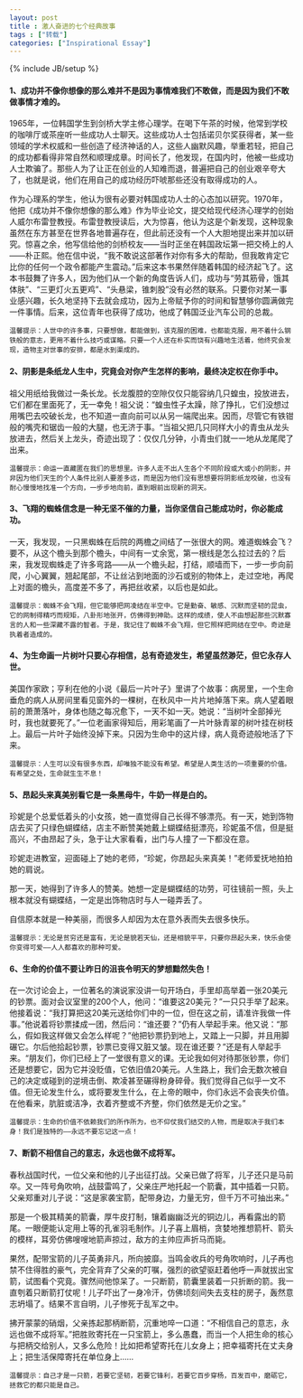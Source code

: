 ```yaml
---
layout: post
title : 激人奋进的七个经典故事
tags : ["转载"]
categories: ["Inspirational Essay"]
---
```


{% include JB/setup %}

#### 1、成功并不像你想像的那么难并不是因为事情难我们不敢做，而是因为我们不敢做事情才难的。

1965年，一位韩国学生到剑桥大学主修心理学。在喝下午茶的时候，他常到学校的咖啡厅或茶座听一些成功人士聊天。这些成功人士包括诺贝尔奖获得者，某一些领域的学术权威和一些创造了经济神话的人，这些人幽默风趣，举重若轻，把自己的成功都看得非常自然和顺理成章。时间长了，他发现，在国内时，他被一些成功人士欺骗了。那些人为了让正在创业的人知难而退，普遍把自己的创业艰辛夸大了，也就是说，他们在用自己的成功经历吓唬那些还没有取得成功的人。

作为心理系的学生，他认为很有必要对韩国成功人士的心态加以研究。1970年，他把《成功并不像你想像的那么难》作为毕业论文，提交给现代经济心理学的创始人威尔布雷登教授。布雷登教授读后，大为惊喜，他认为这是个新发现，这种现象虽然在东方甚至在世界各地普遍存在，但此前还没有一个人大胆地提出来并加以研究。惊喜之余，他写信给他的剑桥校友——当时正坐在韩国政坛第一把交椅上的人——朴正熙。他在信中说，“我不敢说这部著作对你有多大的帮助，但我敢肯定它比你的任何一个政令都能产生震动。”后来这本书果然伴随着韩国的经济起飞了。这本书鼓舞了许多人，因为他们从一个新的角度告诉人们，成功与“劳其筋骨，饿其体肤”、“三更灯火五更鸡”、“头悬梁，锥刺股”没有必然的联系。只要你对某一事业感兴趣，长久地坚持下去就会成功，因为上帝赋予你的时间和智慧够你圆满做完一件事情。后来，这位青年也获得了成功，他成了韩国泛业汽车公司的总裁。

    温馨提示：人世中的许多事，只要想做，都能做到，该克服的困难，也都能克服，用不着什么钢铁般的意志，更用不着什么技巧或谋略。只要一个人还在朴实而饶有兴趣地生活着，他终究会发现，造物主对世事的安排，都是水到渠成的。

#### 2、阴影是条纸龙人生中，究竟会对你产生怎样的影响，最终决定权在你手中。

祖父用纸给我做过一条长龙。长龙腹腔的空隙仅仅只能容纳几只蝗虫，投放进去，它们都在里面死了，无一幸免！祖父说：“蝗虫性子太躁，除了挣扎，它们没想过用嘴巴去咬破长龙，也不知道一直向前可以从另一端爬出来。因而，尽管它有铁钳般的嘴壳和锯齿一般的大腿，也无济于事。“当祖父把几只同样大小的青虫从龙头放进去，然后关上龙头，奇迹出现了：仅仅几分钟，小青虫们就一一地从龙尾爬了出来。

    温馨提示：命运一直藏匿在我们的思想里。许多人走不出人生各个不同阶段或大或小的阴影，并非因为他们天生的个人条件比别人要差多远，而是因为他们没有思想要将阴影纸龙咬破，也没有耐心慢慢地找准一个方向，一步步地向前，直到眼前出现新的洞天。

#### 3、飞翔的蜘蛛信念是一种无坚不催的力量，当你坚信自己能成功时，你必能成功。

一天，我发现，一只黑蜘蛛在后院的两檐之间结了一张很大的网。难道蜘蛛会飞？要不，从这个檐头到那个檐头，中间有一丈余宽，第一根线是怎么拉过去的？后来，我发现蜘蛛走了许多弯路——从一个檐头起，打结，顺墙而下，一步一步向前爬，小心翼翼，翘起尾部，不让丝沾到地面的沙石或别的物体上，走过空地，再爬上对面的檐头，高度差不多了，再把丝收紧，以后也是如此。

    温馨提示：蜘蛛不会飞翔，但它能够把网凌结在半空中。它是勤奋、敏感、沉默而坚韧的昆虫，它的网制得精巧而规矩，八卦形地张开，仿佛得到神助。这样的成绩，使人不由想起那些沉默寡言的人和一些深藏不露的智者。于是，我记住了蜘蛛不会飞翔，但它照样把网结在空中。奇迹是执着者造成的。

#### 4、为生命画一片树叶只要心存相信，总有奇迹发生，希望虽然渺茫，但它永存人世。

美国作家欧；亨利在他的小说《最后一片叶子》里讲了个故事：病房里，一个生命垂危的病人从房间里看见窗外的一棵树，在秋风中一片片地掉落下来。病人望着眼前的萧萧落叶，身体也随之每况愈下，一天不如一天。她说：“当树叶全部掉光时，我也就要死了。”一位老画家得知后，用彩笔画了一片叶脉青翠的树叶挂在树枝上。最后一片叶子始终没掉下来。只因为生命中的这片绿，病人竟奇迹般地活了下来。

    温馨提示：人生可以没有很多东西，却唯独不能没有希望。希望是人类生活的一项重要的价值。有希望之处，生命就生生不息！

#### 5、昂起头来真美别看它是一条黑母牛，牛奶一样是白的。

珍妮是个总爱低着头的小女孩，她一直觉得自己长得不够漂亮。有一天，她到饰物店去买了只绿色蝴蝶结，店主不断赞美她戴上蝴蝶结挺漂亮，珍妮虽不信，但是挺高兴，不由昂起了头，急于让大家看看，出门与人撞了一下都没在意。

珍妮走进教室，迎面碰上了她的老师，“珍妮，你昂起头来真美！”老师爱抚地拍拍她的肩说。

那一天，她得到了许多人的赞美。她想一定是蝴蝶结的功劳，可往镜前一照，头上根本就没有蝴蝶结，一定是出饰物店时与人一碰弄丢了。

自信原本就是一种美丽，而很多人却因为太在意外表而失去很多快乐。

    温馨提示：无论是贫穷还是富有，无论是貌若天仙，还是相貌平平，只要你昂起头来，快乐会使你变得可爱——人人都喜欢的那种可爱。

#### 6、生命的价值不要让昨日的沮丧令明天的梦想黯然失色！

在一次讨论会上，一位著名的演说家没讲一句开场白，手里却高举着一张20美元的钞票。面对会议室里的200个人，他问：“谁要这20美元？”一只只手举了起来。他接着说：“我打算把这20美元送给你们中的一位，但在这之前，请准许我做一件事。”他说着将钞票揉成一团，然后问：“谁还要？”仍有人举起手来。他又说：“那么，假如我这样做又会怎么样呢？”他把钞票扔到地上，又踏上一只脚，并且用脚碾它。尔后他拾起钞票，钞票已变得又脏又皱。现在谁还要？”还是有人举起手来。“朋友们，你们已经上了一堂很有意义的课。无论我如何对待那张钞票，你们还是想要它，因为它并没贬值，它依旧值20美元。人生路上，我们会无数次被自己的决定或碰到的逆境击倒、欺凌甚至碾得粉身碎骨。我们觉得自己似乎一文不值。但无论发生什么，或将要发生什么，在上帝的眼中，你们永远不会丧失价值。在他看来，肮脏或洁净，衣着齐整或不齐整，你们依然是无价之宝。”

    温馨提示：生命的价值不依赖我们的所作所为，也不仰仗我们结交的人物，而是取决于我们本身！我们是独特的——永远不要忘记这一点！

#### 7、断箭不相信自己的意志，永远也做不成将军。

春秋战国时代，一位父亲和他的儿子出征打战。父亲已做了将军，儿子还只是马前卒。又一阵号角吹响，战鼓雷鸣了，父亲庄严地托起一个箭囊，其中插着一只箭。父亲郑重对儿子说：“这是家袭宝箭，配带身边，力量无穷，但千万不可抽出来。”

那是一个极其精美的箭囊，厚牛皮打制，镶着幽幽泛光的铜边儿，再看露出的箭尾。一眼便能认定用上等的孔雀羽毛制作。儿子喜上眉梢，贪婪地推想箭杆、箭头的模样，耳旁仿佛嗖嗖地箭声掠过，敌方的主帅应声折马而毙。

果然，配带宝箭的儿子英勇非凡，所向披靡。当鸣金收兵的号角吹响时，儿子再也禁不住得胜的豪气，完全背弃了父亲的叮嘱，强烈的欲望驱赶着他呼一声就拔出宝箭，试图看个究竟。骤然间他惊呆了。一只断箭，箭囊里装着一只折断的箭。我一直刳着只断箭打仗呢！儿子吓出了一身冷汗，仿佛顷刻间失去支柱的房子，轰然意志坍塌了。结果不言自明，儿子惨死于乱军之中。

拂开蒙蒙的硝烟，父亲拣起那柄断箭，沉重地啐一口道：“不相信自己的意志，永远也做不成将军。”把胜败寄托在一只宝箭上，多么愚蠢，而当一个人把生命的核心与把柄交给别人，又多么危险！比如把希望寄托在儿女身上；把幸福寄托在丈夫身上；把生活保障寄托在单位身上……

    温馨提示：自己才是一只箭，若要它坚韧，若要它锋利，若要它百步穿杨，百发百中，磨砺它，拯救它的都只能是自己。

    